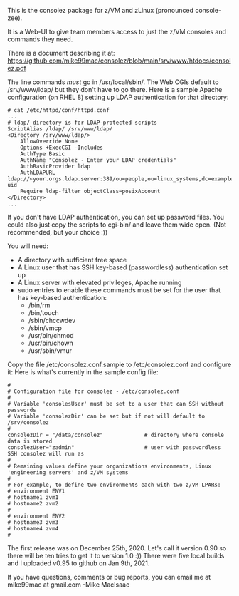 
This is the consolez package for z/VM and zLinux (pronounced console-zee).

It is a Web-UI to give team members access to just the z/VM consoles and commands they need.

There is a document describing it at: https://github.com/mike99mac/consolez/blob/main/srv/www/htdocs/consolez.pdf

The line commands *must* go in /usr/local/sbin/. The Web CGIs default to /srv/www/ldap/ but they 
don't have to go there. Here is a sample Apache configuration (on RHEL 8) setting up LDAP 
authentication for that directory: 
```
# cat /etc/httpd/conf/httpd.conf
...
# ldap/ directory is for LDAP-protected scripts
ScriptAlias /ldap/ /srv/www/ldap/
<Directory /srv/www/ldap/>
    AllowOverride None
    Options +ExecCGI -Includes
    AuthType Basic
    AuthName "Consolez - Enter your LDAP credentials"
    AuthBasicProvider ldap
    AuthLDAPURL ldap://<your.orgs.ldap.server:389/ou=people,ou=linux_systems,dc=example,dc=com?uid
    Require ldap-filter objectClass=posixAccount
</Directory>
...
```
If you don't have LDAP authentication, you can set up password files. You could also just copy the scripts to cgi-bin/ and leave them wide open.  (Not recommended, but your choice :))

You will need:
- A directory with sufficient free space
- A Linux user that has SSH key-based (passwordless) authentication set up
- A Linux server with elevated privileges, Apache running
- sudo entries to enable these commands must be set for the user that has key-based authentication:
  - /bin/rm
  - /bin/touch
  - /sbin/chccwdev
  - /sbin/vmcp
  - /usr/bin/chmod
  - /usr/bin/chown
  - /usr/sbin/vmur

Copy the file /etc/consolez.conf.sample to /etc/consolez.conf and configure it:
Here is what's currently in the sample config file:
```
#
# Configuration file for consolez - /etc/consolez.conf
#
# Variable 'consolesUser' must be set to a user that can SSH without passwords
# Variable 'consolezDir' can be set but if not will default to /srv/consolez
#
consolezDir = "/data/consolez"             # directory where console data is stored
consolezUser="zadmin"                      # user with passwordless SSH consolez will run as
#
# Remaining values define your organizations environments, Linux 'engineering servers' and z/VM systems
#
# For example, to define two environments each with two z/VM LPARs:
# environment ENV1
# hostname1 zvm1
# hostname2 zvm2
#
# environment ENV2
# hostname3 zvm3
# hostname4 zvm4
#
```
The first release was on December 25th, 2020. 
Let's call it version 0.90 so there will be ten tries to get it to version 1.0  :))
There were five local builds and I uploaded v0.95 to github on Jan 9th, 2021.

If you have questions, comments or bug reports, you can email me at mike99mac at gmail.com  -Mike MacIsaac

